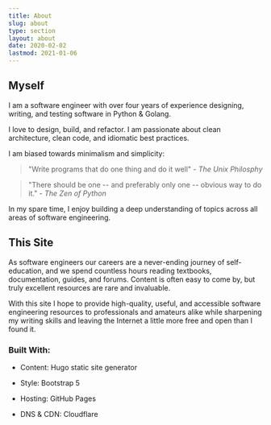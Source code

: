 ```yaml
---
title: About
slug: about
type: section
layout: about
date: 2020-02-02
lastmod: 2021-01-06
---
```

## Myself

I am a software engineer with over four years of experience designing, writing, and testing software in Python & Golang.

I love to design, build, and refactor. I am passionate about clean architecture, clean code, and idiomatic best practices.

I am biased towards minimalism and simplicity:

> "Write programs that do one thing and do it well" - _The Unix Philosphy_

> "There should be one -- and preferably only one -- obvious way to do it." - _The Zen of Python_

In my spare time, I enjoy building a deep understanding of topics across all areas of software engineering.


## This Site

As software engineers our careers are a never-ending journey of self-education, and we spend countless hours reading textbooks, documentation, guides, and forums. Content is often easy to come by, but truly excellent resources are rare and invaluable.

With this site I hope to provide high-quality, useful, and accessible software engineering resources to professionals and amateurs alike while sharpening my writing skills and leaving the Internet a little more free and open than I found it.

### Built With:

* Content: Hugo static site generator

* Style: Bootstrap 5

* Hosting: GitHub Pages

* DNS & CDN: Cloudflare

